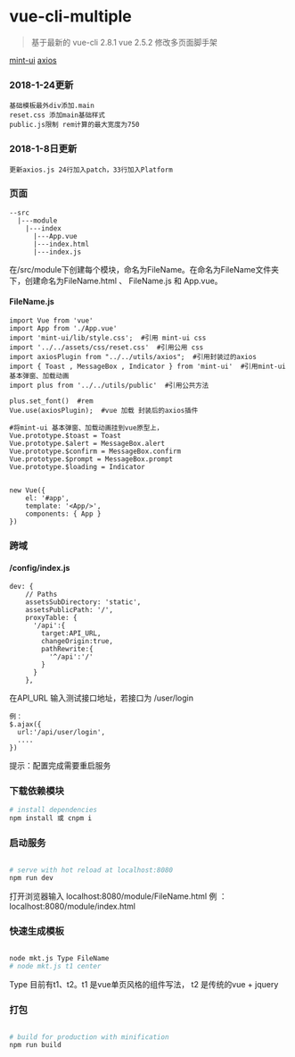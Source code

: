 # vue-cli-multiple


>基于最新的 vue-cli 2.8.1 vue 2.5.2 修改多页面脚手架

[mint-ui](http://mint-ui.github.io/#!/zh-cn)
[axios](https://github.com/axios/axios)


### 2018-1-24更新
```
基础模板最外div添加.main
reset.css 添加main基础样式
public.js限制 rem计算的最大宽度为750
```

### 2018-1-8日更新
```
更新axios.js 24行加入patch，33行加入Platform
```


### 页面

```
--src
  |---module
    |---index
      |---App.vue
      |---index.html
      |---index.js
```

在/src/module下创建每个模块，命名为FileName。在命名为FileName文件夹下，创建命名为FileName.html 、 FileName.js  和 App.vue。

#### FileName.js
```
import Vue from 'vue'
import App from './App.vue'
import 'mint-ui/lib/style.css';  #引用 mint-ui css
import '../../assets/css/reset.css'  #引用公用 css
import axiosPlugin from "../../utils/axios";  #引用封装过的axios
import { Toast , MessageBox , Indicator } from 'mint-ui'  #引用mint-ui 基本弹窗、加载动画
import plus from '../../utils/public'  #引用公共方法

plus.set_font()  #rem
Vue.use(axiosPlugin);  #vue 加载 封装后的axios插件

#将mint-ui 基本弹窗、加载动画挂到vue原型上，
Vue.prototype.$toast = Toast
Vue.prototype.$alert = MessageBox.alert
Vue.prototype.$confirm = MessageBox.confirm
Vue.prototype.$prompt = MessageBox.prompt
Vue.prototype.$loading = Indicator


new Vue({
    el: '#app',
    template: '<App/>',
    components: { App }
})
```

### 跨域

#### /config/index.js

```
dev: {
    // Paths
    assetsSubDirectory: 'static',
    assetsPublicPath: '/',
    proxyTable: {
      '/api':{
        target:API_URL,
        changeOrigin:true,
        pathRewrite:{
          '^/api':'/'
        }
      }
    },
```
在API_URL 输入测试接口地址，若接口为 /user/login
```
例：
$.ajax({
  url:'/api/user/login',
  ....
})

```
提示：配置完成需要重启服务

### 下载依赖模块

``` bash
# install dependencies
npm install 或 cnpm i

```

### 启动服务

``` bash

# serve with hot reload at localhost:8080
npm run dev

```
打开浏览器输入 localhost:8080/module/FileName.html
例 ： localhost:8080/module/index.html


### 快速生成模板

``` bash

node mkt.js Type FileName
# node mkt.js t1 center

```
Type 目前有t1、t2。t1 是vue单页风格的组件写法， t2 是传统的vue + jquery


### 打包

``` bash

# build for production with minification
npm run build

```


